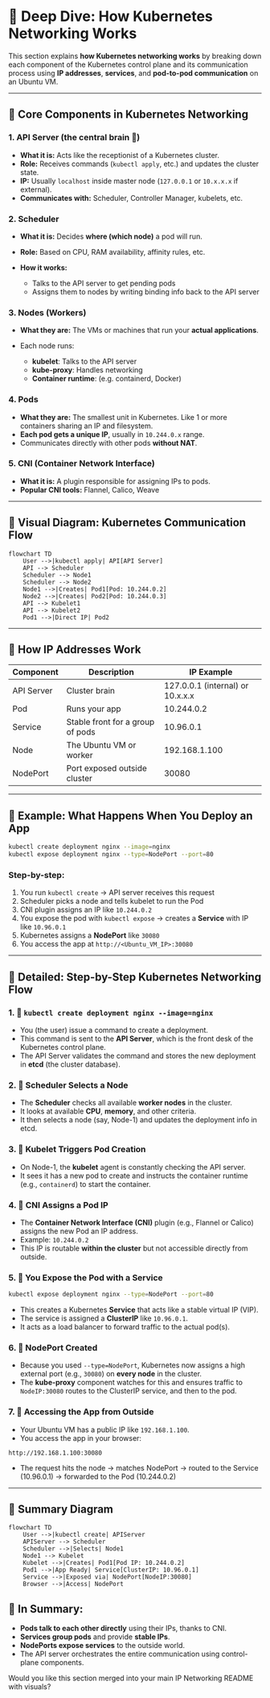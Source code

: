 # 🔗 Deep Dive: How Kubernetes Networking Works

This section explains **how Kubernetes networking works** by breaking down each component of the Kubernetes control plane and its communication process using **IP addresses**, **services**, and **pod-to-pod communication** on an Ubuntu VM.

---

## 🔗 Core Components in Kubernetes Networking

### 1. **API Server** (the central brain 🧠)

* **What it is:** Acts like the receptionist of a Kubernetes cluster.
* **Role:** Receives commands (`kubectl apply`, etc.) and updates the cluster state.
* **IP:** Usually `localhost` inside master node (`127.0.0.1` or `10.x.x.x` if external).
* **Communicates with:** Scheduler, Controller Manager, kubelets, etc.

### 2. **Scheduler**

* **What it is:** Decides **where (which node)** a pod will run.
* **Role:** Based on CPU, RAM availability, affinity rules, etc.
* **How it works:**

  * Talks to the API server to get pending pods
  * Assigns them to nodes by writing binding info back to the API server

### 3. **Nodes (Workers)**

* **What they are:** The VMs or machines that run your **actual applications**.
* Each node runs:

  * **kubelet**: Talks to the API server
  * **kube-proxy**: Handles networking
  * **Container runtime**: (e.g. containerd, Docker)

### 4. **Pods**

* **What they are:** The smallest unit in Kubernetes. Like 1 or more containers sharing an IP and filesystem.
* **Each pod gets a unique IP**, usually in `10.244.0.x` range.
* Communicates directly with other pods **without NAT**.

### 5. **CNI (Container Network Interface)**

* **What it is:** A plugin responsible for assigning IPs to pods.
* **Popular CNI tools:** Flannel, Calico, Weave

---

## 🔗 Visual Diagram: Kubernetes Communication Flow

```mermaid
flowchart TD
    User -->|kubectl apply| API[API Server]
    API --> Scheduler
    Scheduler --> Node1
    Scheduler --> Node2
    Node1 -->|Creates| Pod1[Pod: 10.244.0.2]
    Node2 -->|Creates| Pod2[Pod: 10.244.0.3]
    API --> Kubelet1
    API --> Kubelet2
    Pod1 -->|Direct IP| Pod2
```

---

## 🔗 How IP Addresses Work

| Component  | Description                      | IP Example                       |
| ---------- | -------------------------------- | -------------------------------- |
| API Server | Cluster brain                    | 127.0.0.1 (internal) or 10.x.x.x |
| Pod        | Runs your app                    | 10.244.0.2                       |
| Service    | Stable front for a group of pods | 10.96.0.1                        |
| Node       | The Ubuntu VM or worker          | 192.168.1.100                    |
| NodePort   | Port exposed outside cluster     | 30080                            |

---

## 🔗 Example: What Happens When You Deploy an App

```bash
kubectl create deployment nginx --image=nginx
kubectl expose deployment nginx --type=NodePort --port=80
```

### Step-by-step:

1. You run `kubectl create` → API server receives this request
2. Scheduler picks a node and tells kubelet to run the Pod
3. CNI plugin assigns an IP like `10.244.0.2`
4. You expose the pod with `kubectl expose` → creates a **Service** with IP like `10.96.0.1`
5. Kubernetes assigns a **NodePort** like `30080`
6. You access the app at `http://<Ubuntu_VM_IP>:30080`

---

## 🔗 Detailed: Step-by-Step Kubernetes Networking Flow

### 1. 🔗 `kubectl create deployment nginx --image=nginx`

* You (the user) issue a command to create a deployment.
* This command is sent to the **API Server**, which is the front desk of the Kubernetes control plane.
* The API Server validates the command and stores the new deployment in **etcd** (the cluster database).

### 2. 🔗 Scheduler Selects a Node

* The **Scheduler** checks all available **worker nodes** in the cluster.
* It looks at available **CPU**, **memory**, and other criteria.
* It then selects a node (say, Node-1) and updates the deployment info in etcd.

### 3. 🔗 Kubelet Triggers Pod Creation

* On Node-1, the **kubelet** agent is constantly checking the API server.
* It sees it has a new pod to create and instructs the container runtime (e.g., `containerd`) to start the container.

### 4. 🔗 CNI Assigns a Pod IP

* The **Container Network Interface (CNI)** plugin (e.g., Flannel or Calico) assigns the new Pod an IP address.
* Example: `10.244.0.2`
* This IP is routable **within the cluster** but not accessible directly from outside.

### 5. 🔗 You Expose the Pod with a Service

```bash
kubectl expose deployment nginx --type=NodePort --port=80
```

* This creates a Kubernetes **Service** that acts like a stable virtual IP (VIP).
* The service is assigned a **ClusterIP** like `10.96.0.1`.
* It acts as a load balancer to forward traffic to the actual pod(s).

### 6. 🔗 NodePort Created

* Because you used `--type=NodePort`, Kubernetes now assigns a high external port (e.g., `30080`) on **every node** in the cluster.
* The **kube-proxy** component watches for this and ensures traffic to `NodeIP:30080` routes to the ClusterIP service, and then to the pod.

### 7. 🔗 Accessing the App from Outside

* Your Ubuntu VM has a public IP like `192.168.1.100`.
* You access the app in your browser:

```
http://192.168.1.100:30080
```

* The request hits the node → matches NodePort → routed to the Service (10.96.0.1) → forwarded to the Pod (10.244.0.2)

---

## 🔗 Summary Diagram

```mermaid
flowchart TD
    User -->|kubectl create| APIServer
    APIServer --> Scheduler
    Scheduler -->|Selects| Node1
    Node1 --> Kubelet
    Kubelet -->|Creates| Pod1[Pod IP: 10.244.0.2]
    Pod1 -->|App Ready| Service[ClusterIP: 10.96.0.1]
    Service -->|Exposed via| NodePort[NodeIP:30080]
    Browser -->|Access| NodePort
```

## 🔗 In Summary:

* **Pods talk to each other directly** using their IPs, thanks to CNI.
* **Services group pods** and provide **stable IPs**.
* **NodePorts expose services** to the outside world.
* The API server orchestrates the entire communication using control-plane components.

Would you like this section merged into your main IP Networking README with visuals?
